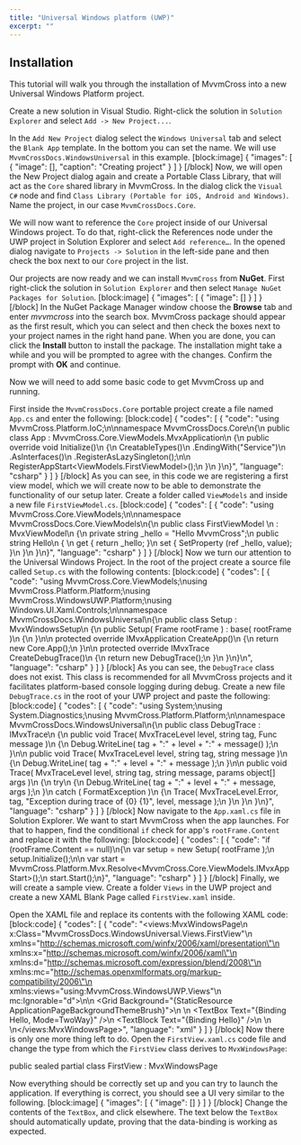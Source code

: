 ```yaml
---
title: "Universal Windows platform (UWP)"
excerpt: ""
---
```

## Installation
This tutorial will walk you through the installation of MvvmCross into a new Universal Windows Platform project.

Create a new solution in Visual Studio. Right-click the solution in `Solution Explorer` and select `Add -> New Project...`.

In the `Add New Project` dialog select the `Windows Universal` tab and select the `Blank App` template. In the bottom you can set the name. We will use `MvvmCrossDocs.WindowsUniversal` in this example.
[block:image]
{
  "images": [
    {
      "image": [],
      "caption": "Creating project"
    }
  ]
}
[/block]
Now, we will open the New Project dialog again and create a Portable Class Library, that will act as the `Core` shared library in MvvmCross. In the dialog click the `Visual C#` node and find `Class Library (Portable for iOS, Android and Windows)`. Name the project, in our case `MvvmCrossDocs.Core`.

We will now want to reference the `Core` project inside of our Universal Windows project. To do that, right-click the References node under the UWP project in Solution Explorer and select `Add reference…`. In the opened dialog navigate to `Projects -> Solution` in the left-side pane and then check the box next to our `Core` project in the list.

Our projects are now ready and we can install `MvvmCross` from **NuGet**. First right-click the solution in `Solution Explorer` and then select `Manage NuGet Packages for Solution`.
[block:image]
{
  "images": [
    {
      "image": []
    }
  ]
}
[/block]
In the NuGet Package Manager window choose the **Browse** tab and enter *mvvmcross* into the search box. MvvmCross package should appear as the first result, which you can select and then check the boxes next to your project names in the right hand pane. When you are done, you can click the **Install** button to install the package. The installation might take a while and you will be prompted to agree with the changes. Confirm the prompt with **OK** and continue.

Now we will need to add some basic code to get MvvmCross up and running.

First inside the `MvvmCrossDocs.Core` portable project create a file named `App.cs` and enter the following:
[block:code]
{
  "codes": [
    {
      "code": "using MvvmCross.Platform.IoC;\n\nnamespace MvvmCrossDocs.Core\n{\n    public class App : MvvmCross.Core.ViewModels.MvxApplication\n    {\n        public override void Initialize()\n        {\n            CreatableTypes()\n                .EndingWith(\"Service\")\n                .AsInterfaces()\n                .RegisterAsLazySingleton();\n\n            RegisterAppStart<ViewModels.FirstViewModel>();\n        }\n    }\n}",
      "language": "csharp"
    }
  ]
}
[/block]
As you can see, in this code we are registering a first view model, which we will create now to be able to demonstrate the functionality of our setup later. Create a folder called `ViewModels` and inside a new file `FirstViewModel.cs`.
[block:code]
{
  "codes": [
    {
      "code": "using MvvmCross.Core.ViewModels;\n\nnamespace MvvmCrossDocs.Core.ViewModels\n{\n    public class FirstViewModel \n        : MvxViewModel\n    {\n        private string _hello = \"Hello MvvmCross\";\n        public string Hello\n        { \n            get { return _hello; }\n            set { SetProperty (ref _hello, value); }\n        }\n    }\n}",
      "language": "csharp"
    }
  ]
}
[/block]
Now we turn our attention to the Universal Windows Project. In the root of the project create a source file called `Setup.cs` with the following contents:
[block:code]
{
  "codes": [
    {
      "code": "using MvvmCross.Core.ViewModels;\nusing MvvmCross.Platform.Platform;\nusing MvvmCross.WindowsUWP.Platform;\nusing Windows.UI.Xaml.Controls;\n\nnamespace MvvmCrossDocs.WindowsUniversal\n{\n    public class Setup : MvxWindowsSetup\n    {\n        public Setup( Frame rootFrame ) : base( rootFrame )\n        {\n        }\n\n        protected override IMvxApplication CreateApp()\n        {\n            return new Core.App();\n        }\n\n        protected override IMvxTrace CreateDebugTrace()\n        {\n            return new DebugTrace();\n        }\n    }\n}\n",
      "language": "csharp"
    }
  ]
}
[/block]
As you can see, the `DebugTrace` class does not exist. This class is recommended for all MvvmCross projects and it facilitates platform-based console logging during debug. Create a new file `DebugTrace.cs` in the root of your UWP project and paste the following:
[block:code]
{
  "codes": [
    {
      "code": "using System;\nusing System.Diagnostics;\nusing MvvmCross.Platform.Platform;\n\nnamespace MvvmCrossDocs.WindowsUniversal\n{\n    public class DebugTrace : IMvxTrace\n    {\n        public void Trace( MvxTraceLevel level, string tag, Func<string> message )\n        {\n            Debug.WriteLine( tag + \":\" + level + \":\" + message() );\n        }\n\n        public void Trace( MvxTraceLevel level, string tag, string message )\n        {\n            Debug.WriteLine( tag + \":\" + level + \":\" + message );\n        }\n\n        public void Trace( MvxTraceLevel level, string tag, string message, params object[] args )\n        {\n            try\n            {\n                Debug.WriteLine( tag + \":\" + level + \":\" + message, args );\n            }\n            catch ( FormatException )\n            {\n                Trace( MvxTraceLevel.Error, tag, \"Exception during trace of {0} {1}\", level, message );\n            }\n        }\n    }\n}",
      "language": "csharp"
    }
  ]
}
[/block]
Now navigate to the `App.xaml.cs` file in Solution Explorer. We want to start MvvmCross when the app launches. For that to happen, find the conditional `if` check for app's `rootFrame.Content` and replace it with the following:
[block:code]
{
  "codes": [
    {
      "code": "if (rootFrame.Content == null)\n{\n    var setup = new Setup( rootFrame );\n    setup.Initialize();\n\n    var start = MvvmCross.Platform.Mvx.Resolve<MvvmCross.Core.ViewModels.IMvxAppStart>();\n    start.Start();\n}",
      "language": "csharp"
    }
  ]
}
[/block]
Finally, we will create a sample view. Create a folder `Views` in the UWP project and create a new XAML Blank Page called `FirstView.xaml` inside.

Open the XAML file and replace its contents with the following XAML code:
[block:code]
{
  "codes": [
    {
      "code": "<views:MvxWindowsPage\n    x:Class=\"MvvmCrossDocs.WindowsUniversal.Views.FirstView\"\n    xmlns=\"http://schemas.microsoft.com/winfx/2006/xaml/presentation\"\n    xmlns:x=\"http://schemas.microsoft.com/winfx/2006/xaml\"\n    xmlns:d=\"http://schemas.microsoft.com/expression/blend/2008\"\n    xmlns:mc=\"http://schemas.openxmlformats.org/markup-compatibility/2006\"\n    xmlns:views=\"using:MvvmCross.WindowsUWP.Views\"\n    mc:Ignorable=\"d\">\n\n    <Grid Background=\"{StaticResource ApplicationPageBackgroundThemeBrush}\">\n        <StackPanel>\n            <TextBox Text=\"{Binding Hello, Mode=TwoWay}\" />\n            <TextBlock Text=\"{Binding Hello}\" />\n        </StackPanel>\n    </Grid>\n</views:MvxWindowsPage>",
      "language": "xml"
    }
  ]
}
[/block]
Now there is only one more thing left to do. Open the `FirstView.xaml.cs` code file and change the type from which the `FirstView` class derives to `MvxWindowsPage`:

public sealed partial class FirstView : MvxWindowsPage

Now everything should be correctly set up and you can try to launch the application. If everything is correct, you should see a UI very similar to the following.
[block:image]
{
  "images": [
    {
      "image": []
    }
  ]
}
[/block]
Change the contents of the `TextBox`, and click elsewhere. The text below the `TextBox` should automatically update, proving that the data-binding is working as expected.